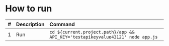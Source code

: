 # How to run

| #       | Description           | Command  |
| :------------- |:-------------| :-----|
| 1      | Run | `cd ${current.project.path}/app && API_KEY='testapikeyvalue43121' node app.js` |